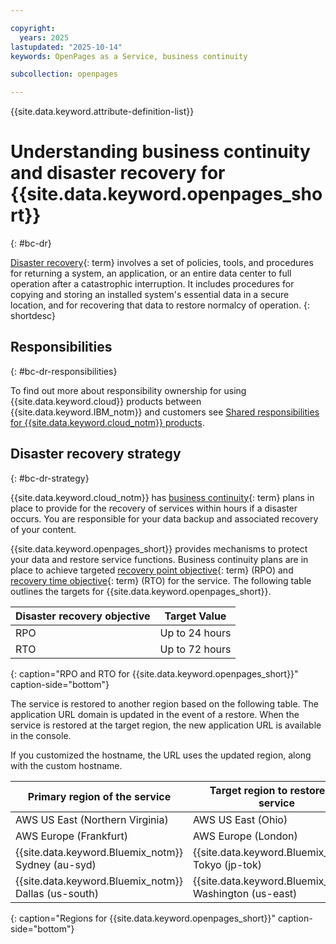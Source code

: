 ```yaml
---

copyright:
  years: 2025
lastupdated: "2025-10-14"
keywords: OpenPages as a Service, business continuity

subcollection: openpages

---
```


{{site.data.keyword.attribute-definition-list}}



# Understanding business continuity and disaster recovery for {{site.data.keyword.openpages_short}}
{: #bc-dr}

[Disaster recovery](#x2113280){: term} involves a set of policies, tools, and procedures for returning a system, an application, or an entire data center to full operation after a catastrophic interruption. It includes procedures for copying and storing an installed system's essential data in a secure location, and for recovering that data to restore normalcy of operation.
{: shortdesc}

## Responsibilities
{: #bc-dr-responsibilities}

To find out more about responsibility ownership for using {{site.data.keyword.cloud}} products between {{site.data.keyword.IBM_notm}} and customers see [Shared responsibilities for {{site.data.keyword.cloud_notm}} products](/docs/overview?topic=overview-shared-responsibilities).

## Disaster recovery strategy
{: #bc-dr-strategy}

{{site.data.keyword.cloud_notm}} has [business continuity](#x3026801){: term} plans in place to provide for the recovery of services within hours if a disaster occurs. You are responsible for your data backup and associated recovery of your content.

{{site.data.keyword.openpages_short}} provides mechanisms to protect your data and restore service functions. Business continuity plans are in place to achieve targeted [recovery point objective](#x3429911){: term} (RPO) and [recovery time objective](#x3167918){: term} (RTO) for the service. The following table outlines the targets for {{site.data.keyword.openpages_short}}.

| Disaster recovery objective | Target Value   |
|---|---|
|  RPO | Up to 24 hours  |
|  RTO | Up to 72 hours  |
{: caption="RPO and RTO for {{site.data.keyword.openpages_short}}" caption-side="bottom"}

The service is restored to another region based on the following table. The application URL domain is updated in the event of a restore. When the service is restored at the target region, the new application URL is available in the console.

If you customized the hostname, the URL uses the updated region, along with the custom hostname.

| Primary region of the service | Target region to restore the service   |
|---|---|
|  AWS US East (Northern Virginia)  | AWS US East (Ohio)  |
|  AWS Europe (Frankfurt) | AWS Europe (London)  |
|  {{site.data.keyword.Bluemix_notm}} Sydney (au-syd) | {{site.data.keyword.Bluemix_notm}} Tokyo (jp-tok) |
|  {{site.data.keyword.Bluemix_notm}} Dallas (us-south) | {{site.data.keyword.Bluemix_notm}} Washington (us-east) |
{: caption="Regions for {{site.data.keyword.openpages_short}}" caption-side="bottom"}
